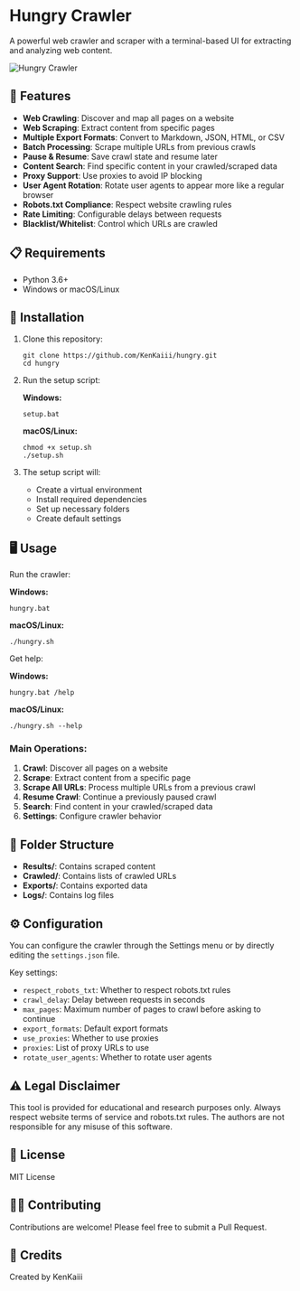 # Hungry Crawler

A powerful web crawler and scraper with a terminal-based UI for extracting and analyzing web content.

![Hungry Crawler](screenshot.png)

## 🚀 Features

- **Web Crawling**: Discover and map all pages on a website
- **Web Scraping**: Extract content from specific pages
- **Multiple Export Formats**: Convert to Markdown, JSON, HTML, or CSV
- **Batch Processing**: Scrape multiple URLs from previous crawls
- **Pause & Resume**: Save crawl state and resume later
- **Content Search**: Find specific content in your crawled/scraped data
- **Proxy Support**: Use proxies to avoid IP blocking
- **User Agent Rotation**: Rotate user agents to appear more like a regular browser
- **Robots.txt Compliance**: Respect website crawling rules
- **Rate Limiting**: Configurable delays between requests
- **Blacklist/Whitelist**: Control which URLs are crawled

## 📋 Requirements

- Python 3.6+
- Windows or macOS/Linux

## 🔧 Installation

1. Clone this repository:
   ```
   git clone https://github.com/KenKaiii/hungry.git
   cd hungry
   ```

2. Run the setup script:

   **Windows:**
   ```
   setup.bat
   ```

   **macOS/Linux:**
   ```
   chmod +x setup.sh
   ./setup.sh
   ```

3. The setup script will:
   - Create a virtual environment
   - Install required dependencies
   - Set up necessary folders
   - Create default settings

## 🖥️ Usage

Run the crawler:

**Windows:**
```
hungry.bat
```

**macOS/Linux:**
```
./hungry.sh
```

Get help:

**Windows:**
```
hungry.bat /help
```

**macOS/Linux:**
```
./hungry.sh --help
```

### Main Operations:

1. **Crawl**: Discover all pages on a website
2. **Scrape**: Extract content from a specific page
3. **Scrape All URLs**: Process multiple URLs from a previous crawl
4. **Resume Crawl**: Continue a previously paused crawl
5. **Search**: Find content in your crawled/scraped data
6. **Settings**: Configure crawler behavior

## 📁 Folder Structure

- **Results/**: Contains scraped content
- **Crawled/**: Contains lists of crawled URLs
- **Exports/**: Contains exported data
- **Logs/**: Contains log files

## ⚙️ Configuration

You can configure the crawler through the Settings menu or by directly editing the `settings.json` file.

Key settings:
- `respect_robots_txt`: Whether to respect robots.txt rules
- `crawl_delay`: Delay between requests in seconds
- `max_pages`: Maximum number of pages to crawl before asking to continue
- `export_formats`: Default export formats
- `use_proxies`: Whether to use proxies
- `proxies`: List of proxy URLs to use
- `rotate_user_agents`: Whether to rotate user agents

## ⚠️ Legal Disclaimer

This tool is provided for educational and research purposes only. Always respect website terms of service and robots.txt rules. The authors are not responsible for any misuse of this software.

## 📄 License

MIT License

## 👨‍💻 Contributing

Contributions are welcome! Please feel free to submit a Pull Request.

## 🙏 Credits

Created by KenKaiii
